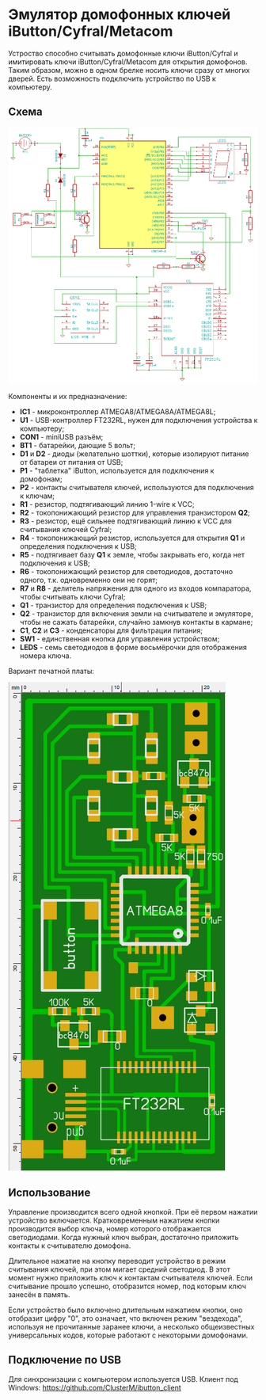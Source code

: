 Эмулятор домофонных ключей iButton/Cyfral/Metacom
=================================================

Устроство способно считывать домофонные ключи iButton/Cyfral и имитировать ключи iButton/Cyfral/Metacom для открытия домофонов. Таким образом, можно в одном брелке носить ключи сразу от многих дверей. Есть возможность подключить устройство по USB к компьютеру.

Схема
-----

![Schematic](ibutton_scm.png)

Компоненты и их предназначение:
* **IC1** - микроконтроллер ATMEGA8/ATMEGA8A/ATMEGA8L;
* **U1** - USB-контроллер FT232RL, нужен для подключения устройства к компьютеру;
* **CON1** - miniUSB разъём;
* **BT1** - батарейки, дающие 5 вольт;
* **D1** и **D2** - диоды (желательно шоттки), которые изолируют питание от батареи от питания от USB;
* **P1** - "таблетка" iButton, используется для подключения к домофонам;
* **P2** - контакты считывателя ключей, используются для подключения к ключам;
* **R1** - резистор, подтягивающий линию 1-wire к VCC;
* **R2** - токопонижающий резистор для управления транзистором **Q2**;
* **R3** - резистор, ещё сильнее подтягивающий линию к VCC для считывания ключей Cyfral;
* **R4** - токопонижающий резистор, используется для открытия **Q1** и определения подключения к USB;
* **R5** - подтягивает базу **Q1** к земле, чтобы закрывать его, когда нет подключения к USB;
* **R6** - токопонижающий резистор для светодиодов, достаточно одного, т.к. одновременно они не горят;
* **R7** и **R8** - делитель напряжения для одного из входов компаратора, чтобы считывать ключи Cyfral;
* **Q1** - транзистор для определения подключения к USB;
* **Q2** - транзистор для включения земли на считывателе и эмуляторе, чтобы не сажать батарейки, случайно замкнув контакты в кармане;
* **C1**, **C2** и **C3** - конденсаторы для фильтрации питания;
* **SW1** - единственная кнопка для управления устройством;
* **LEDS** - семь светодиодов в форме восьмёрочки для отображения номера ключа.

Вариант печатной платы:

![Board](ibutton_board.png)

Использование
-------------

Управление производится всего одной кнопкой. При её первом нажатии устройство включается. Кратковременным нажатием кнопки производится выбор ключа, номер которого отображается светодиодами. Когда нужный ключ выбран, достаточно приложить контакты к считывателю домофона.

Длительное нажатие на кнопку переводит устройство в режим считывания ключей, при этом мигает средний светодиод. В этот момент нужно приложить ключ к контактам считывателя ключей. Если считывание прошло успешно, отобразится номер, под которым ключ занесён в память.

Если устройство было включено длительным нажатием кнопки, оно отобразит цифру "0", это означает, что включен режим "вездехода", используя не прочитанные заранее ключи, а несколько общеизвестных универсальных кодов, которые работают с некоторыми домофонами.

Подключение по USB
------------------
Для синхронизации с компьютером используется USB. Клиент под Windows: https://github.com/ClusterM/ibutton_client
